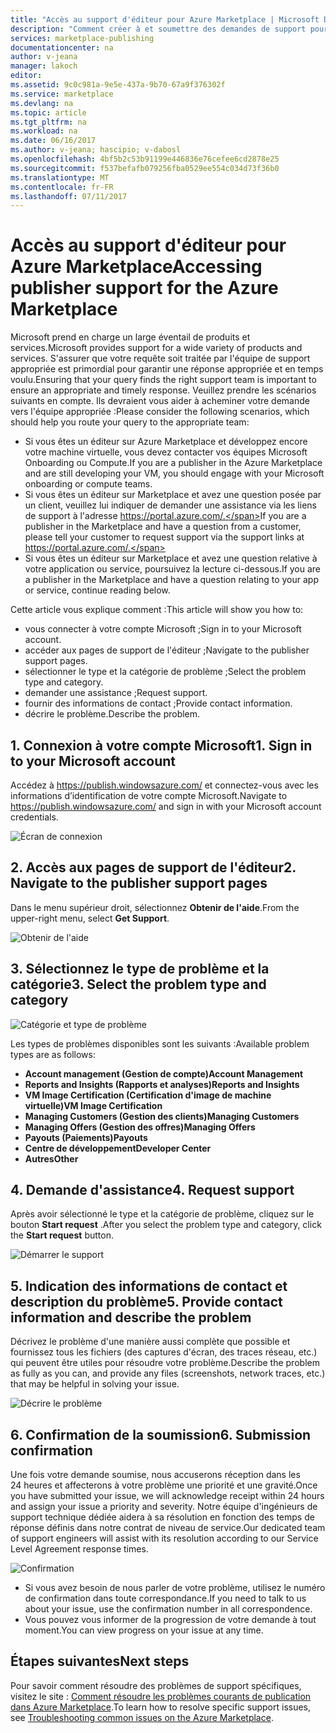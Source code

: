 ```yaml
---
title: "Accès au support d'éditeur pour Azure Marketplace | Microsoft Docs"
description: "Comment créer à et soumettre des demandes de support pour Azure Marketplace"
services: marketplace-publishing
documentationcenter: na
author: v-jeana
manager: lakoch
editor: 
ms.assetid: 9c0c981a-9e5e-437a-9b70-67a9f376302f
ms.service: marketplace
ms.devlang: na
ms.topic: article
ms.tgt_pltfrm: na
ms.workload: na
ms.date: 06/16/2017
ms.author: v-jeana; hascipio; v-dabosl
ms.openlocfilehash: 4bf5b2c53b91199e446836e76cefee6cd2878e25
ms.sourcegitcommit: f537befafb079256fba0529ee554c034d73f36b0
ms.translationtype: MT
ms.contentlocale: fr-FR
ms.lasthandoff: 07/11/2017
---
```

# <a name="accessing-publisher-support-for-the-azure-marketplace"></a><span data-ttu-id="84f52-103">Accès au support d'éditeur pour Azure Marketplace</span><span class="sxs-lookup"><span data-stu-id="84f52-103">Accessing publisher support for the Azure Marketplace</span></span>
<span data-ttu-id="84f52-104">Microsoft prend en charge un large éventail de produits et services.</span><span class="sxs-lookup"><span data-stu-id="84f52-104">Microsoft provides support for a wide variety of products and services.</span></span> <span data-ttu-id="84f52-105">S'assurer que votre requête soit traitée par l'équipe de support appropriée est primordial pour garantir une réponse appropriée et en temps voulu.</span><span class="sxs-lookup"><span data-stu-id="84f52-105">Ensuring that your query finds the right support team is important to ensure an appropriate and timely response.</span></span> <span data-ttu-id="84f52-106">Veuillez prendre les scénarios suivants en compte. Ils devraient vous aider à acheminer votre demande vers l'équipe appropriée :</span><span class="sxs-lookup"><span data-stu-id="84f52-106">Please consider the following scenarios, which should help you route your query to the appropriate team:</span></span>

* <span data-ttu-id="84f52-107">Si vous êtes un éditeur sur Azure Marketplace et développez encore votre machine virtuelle, vous devez contacter vos équipes Microsoft Onboarding ou Compute.</span><span class="sxs-lookup"><span data-stu-id="84f52-107">If you are a publisher in the Azure Marketplace and are still developing your VM, you should engage with your Microsoft onboarding or compute teams.</span></span>
* <span data-ttu-id="84f52-108">Si vous êtes un éditeur sur Marketplace et avez une question posée par un client, veuillez lui indiquer de demander une assistance via les liens de support à l'adresse https://portal.azure.com/.</span><span class="sxs-lookup"><span data-stu-id="84f52-108">If you are a publisher in the Marketplace and have a question from a customer, please tell your customer to request support via the support links at https://portal.azure.com/.</span></span>
* <span data-ttu-id="84f52-109">Si vous êtes un éditeur sur Marketplace et avez une question relative à votre application ou service, poursuivez la lecture ci-dessous.</span><span class="sxs-lookup"><span data-stu-id="84f52-109">If you are a publisher in the Marketplace and have a question relating to your app or service, continue reading below.</span></span>

<span data-ttu-id="84f52-110">Cette article vous explique comment :</span><span class="sxs-lookup"><span data-stu-id="84f52-110">This article will show you how to:</span></span>

* <span data-ttu-id="84f52-111">vous connecter à votre compte Microsoft ;</span><span class="sxs-lookup"><span data-stu-id="84f52-111">Sign in to your Microsoft account.</span></span>
* <span data-ttu-id="84f52-112">accéder aux pages de support de l'éditeur ;</span><span class="sxs-lookup"><span data-stu-id="84f52-112">Navigate to the publisher support pages.</span></span>
* <span data-ttu-id="84f52-113">sélectionner le type et la catégorie de problème ;</span><span class="sxs-lookup"><span data-stu-id="84f52-113">Select the problem type and category.</span></span>
* <span data-ttu-id="84f52-114">demander une assistance ;</span><span class="sxs-lookup"><span data-stu-id="84f52-114">Request support.</span></span>
* <span data-ttu-id="84f52-115">fournir des informations de contact ;</span><span class="sxs-lookup"><span data-stu-id="84f52-115">Provide contact information.</span></span>
* <span data-ttu-id="84f52-116">décrire le problème.</span><span class="sxs-lookup"><span data-stu-id="84f52-116">Describe the problem.</span></span>

## <a name="1-sign-in-to-your-microsoft-account"></a><span data-ttu-id="84f52-117">1. Connexion à votre compte Microsoft</span><span class="sxs-lookup"><span data-stu-id="84f52-117">1. Sign in to your Microsoft account</span></span>
<span data-ttu-id="84f52-118">Accédez à https://publish.windowsazure.com/ et connectez-vous avec les informations d’identification de votre compte Microsoft.</span><span class="sxs-lookup"><span data-stu-id="84f52-118">Navigate to https://publish.windowsazure.com/ and sign in with your Microsoft account credentials.</span></span>

  ![Écran de connexion][1]

## <a name="2-navigate-to-the-publisher-support-pages"></a><span data-ttu-id="84f52-120">2. Accès aux pages de support de l'éditeur</span><span class="sxs-lookup"><span data-stu-id="84f52-120">2. Navigate to the publisher support pages</span></span>
<span data-ttu-id="84f52-121">Dans le menu supérieur droit, sélectionnez **Obtenir de l'aide**.</span><span class="sxs-lookup"><span data-stu-id="84f52-121">From the upper-right menu, select **Get Support**.</span></span>

  ![Obtenir de l'aide][2]

## <a name="3-select-the-problem-type-and-category"></a><span data-ttu-id="84f52-123">3. Sélectionnez le type de problème et la catégorie</span><span class="sxs-lookup"><span data-stu-id="84f52-123">3. Select the problem type and category</span></span>
![Catégorie et type de problème][3]

<span data-ttu-id="84f52-125">Les types de problèmes disponibles sont les suivants :</span><span class="sxs-lookup"><span data-stu-id="84f52-125">Available problem types are as follows:</span></span>

* <span data-ttu-id="84f52-126">**Account management (Gestion de compte)**</span><span class="sxs-lookup"><span data-stu-id="84f52-126">**Account Management**</span></span>
* <span data-ttu-id="84f52-127">**Reports and Insights (Rapports et analyses)**</span><span class="sxs-lookup"><span data-stu-id="84f52-127">**Reports and Insights**</span></span>
* <span data-ttu-id="84f52-128">**VM Image Certification (Certification d'image de machine virtuelle)**</span><span class="sxs-lookup"><span data-stu-id="84f52-128">**VM Image Certification**</span></span>
* <span data-ttu-id="84f52-129">**Managing Customers (Gestion des clients)**</span><span class="sxs-lookup"><span data-stu-id="84f52-129">**Managing Customers**</span></span>
* <span data-ttu-id="84f52-130">**Managing Offers (Gestion des offres)**</span><span class="sxs-lookup"><span data-stu-id="84f52-130">**Managing Offers**</span></span>
* <span data-ttu-id="84f52-131">**Payouts (Paiements)**</span><span class="sxs-lookup"><span data-stu-id="84f52-131">**Payouts**</span></span>
* <span data-ttu-id="84f52-132">**Centre de développement**</span><span class="sxs-lookup"><span data-stu-id="84f52-132">**Developer Center**</span></span>
* <span data-ttu-id="84f52-133">**Autres**</span><span class="sxs-lookup"><span data-stu-id="84f52-133">**Other**</span></span>

## <a name="4-request-support"></a><span data-ttu-id="84f52-134">4. Demande d'assistance</span><span class="sxs-lookup"><span data-stu-id="84f52-134">4. Request support</span></span>
<span data-ttu-id="84f52-135">Après avoir sélectionné le type et la catégorie de problème, cliquez sur le bouton **Start request** .</span><span class="sxs-lookup"><span data-stu-id="84f52-135">After you select the problem type and category, click the **Start request** button.</span></span>

![Démarrer le support][4]

## <a name="5-provide-contact-information-and-describe-the-problem"></a><span data-ttu-id="84f52-137">5. Indication des informations de contact et description du problème</span><span class="sxs-lookup"><span data-stu-id="84f52-137">5. Provide contact information and describe the problem</span></span>
<span data-ttu-id="84f52-138">Décrivez le problème d'une manière aussi complète que possible et fournissez tous les fichiers (des captures d'écran, des traces réseau, etc.) qui peuvent être utiles pour résoudre votre problème.</span><span class="sxs-lookup"><span data-stu-id="84f52-138">Describe the problem as fully as you can, and provide any files (screenshots, network traces, etc.) that may be helpful in solving your issue.</span></span>

![Décrire le problème][5]

## <a name="6-submission-confirmation"></a><span data-ttu-id="84f52-140">6. Confirmation de la soumission</span><span class="sxs-lookup"><span data-stu-id="84f52-140">6. Submission confirmation</span></span>
<span data-ttu-id="84f52-141">Une fois votre demande soumise, nous accuserons réception dans les 24 heures et affecterons à votre problème une priorité et une gravité.</span><span class="sxs-lookup"><span data-stu-id="84f52-141">Once you have submitted your issue, we will acknowledge receipt within 24 hours and assign your issue a priority and severity.</span></span> <span data-ttu-id="84f52-142">Notre équipe d'ingénieurs de support technique dédiée aidera à sa résolution en fonction des temps de réponse définis dans notre contrat de niveau de service.</span><span class="sxs-lookup"><span data-stu-id="84f52-142">Our dedicated team of support engineers will assist with its resolution according to our Service Level Agreement response times.</span></span>

![Confirmation][6]

* <span data-ttu-id="84f52-144">Si vous avez besoin de nous parler de votre problème, utilisez le numéro de confirmation dans toute correspondance.</span><span class="sxs-lookup"><span data-stu-id="84f52-144">If you need to talk to us about your issue, use the confirmation number in all correspondence.</span></span>
* <span data-ttu-id="84f52-145">Vous pouvez vous informer de la progression de votre demande à tout moment.</span><span class="sxs-lookup"><span data-stu-id="84f52-145">You can view progress on your issue at any time.</span></span>

## <a name="next-steps"></a><span data-ttu-id="84f52-146">Étapes suivantes</span><span class="sxs-lookup"><span data-stu-id="84f52-146">Next steps</span></span>
<span data-ttu-id="84f52-147">Pour savoir comment résoudre des problèmes de support spécifiques, visitez le site : [Comment résoudre les problèmes courants de publication dans Azure Marketplace](marketplace-publishing-support-common-issues.md).</span><span class="sxs-lookup"><span data-stu-id="84f52-147">To learn how to resolve specific support issues, see [Troubleshooting common issues on the Azure Marketplace](marketplace-publishing-support-common-issues.md).</span></span>

[1]: ./media/marketplace-publishing-get-publisher-support/step1.png
[2]: ./media/marketplace-publishing-get-publisher-support/step2.png
[3]: ./media/marketplace-publishing-get-publisher-support/step3.png
[4]: ./media/marketplace-publishing-get-publisher-support/step4.png
[5]: ./media/marketplace-publishing-get-publisher-support/step5.png
[6]: ./media/marketplace-publishing-get-publisher-support/step6.png
